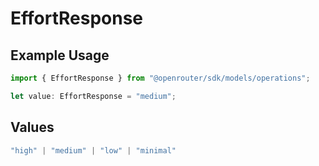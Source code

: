 # EffortResponse

## Example Usage

```typescript
import { EffortResponse } from "@openrouter/sdk/models/operations";

let value: EffortResponse = "medium";
```

## Values

```typescript
"high" | "medium" | "low" | "minimal"
```